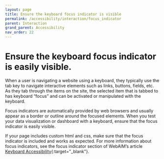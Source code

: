 ```yaml
---
layout: page
title: Ensure the keyboard focus indicator is visible
permalink: /accessibility/interaction/focus_indicator
parent: Interaction
grand_parent: Accessibility
nav_order: 22
---
```


# Ensure the keyboard focus indicator is easily visible.

When a user is navigating a website using a keyboard, they typically use the tab key to navigate interactive elements such as links, buttons, fields, etc. As they tab through the items on the site, the selected item that is tabbed to has keyboard “focus” and can be activated or manipulated with the keyboard. 

Focus indicators are automatically provided by web browsers and usually appear as a border or outline around the focused elements. When you test your data visualization or dashboard with a keyboard, ensure that the focus indicator is easily visible. 

If your page includes custom html and css, make sure that the focus indicator is included and works as expected. For more information about focus indicators, see the focus indicator section of WebAIM’s article [Keyboard Accessibility](https://webaim.org/techniques/keyboard/){:target="_blank"}.
